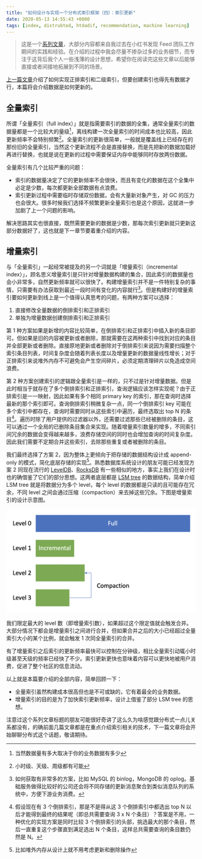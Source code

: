 ```yaml
---
title: "如何设计与实现一个分布式索引框架（四）：索引更新"
date: 2020-05-13 14:55:43 +0800
tags: [index, distrubted, htdadif, recommendation, machine learning]
---
```


> 这是一个[系列文章](/blog/tags/htdadif)，大部分内容都来自我过去在小红书发现 Feed 团队工作期间的实践和经验。在介绍的过程中我会尽量不掺杂过多的业务细节，而专注于这背后我个人一些浅薄的设计思想，希望你在阅读完这些文章以后能够直接或者间接地拓展到不同的场景。

[上一篇文章](/blog/2020/04/24/how-to-design-a-distributed-index-framework-part-3)介绍了如何实现正排索引和二级索引，但要创建索引也得先有数据才行，本篇将会介绍数据是如何更新的。

<!--truncate-->

## 全量索引

所谓「全量索引（full index）」就是指需要索引的数据的全集，通常全量索引的数据量都是一个比较大的量级[^1]，离线构建一次全量索引的时间成本也比较高，因此更新频率不会特别频繁[^2]。全量索引的更新很简单，一般就是覆盖线上已经存在的那份旧的全量索引，当然这个更新流程不会是直接替换，而是先把新的数据加载好再进行替换，也就是说在更新的过程中需要保证内存中能够同时存放两份数据。

全量索引有几个比较严重的问题：

- 索引的数据量决定了它的更新频率不会很快，而且有变化的数据在这个全集中必定是少数，每次都更新全部数据有点浪费。
- 索引更新过程中需要临时存储双份数据，会有大量新对象产生，对 GC 的压力也会很大。很多时候我们选择不频繁更新全量索引也是这个原因，这就进一步加剧了上一个问题的影响。

解决思路其实也很直接，既然需要更新的数据是少数，那每次索引更新就只更新这部分数据好了，这也就是下一章节要着重介绍的内容。

## 增量索引

与「全量索引」一起经常被提及的另一个词就是「增量索引（incremental index）」，顾名思义增量索引是只针对增量数据构建的集合，因此索引的数据量也会小非常多，自然更新频率就可以很快了。构建增量索引并不是一件特别复杂的事情，只需要有办法获取到最近一段时间有变化的内容就行[^3]。但是构建好的增量索引要如何更新到线上是一个值得认真思考的问题，有两种方案可以选择：

1. 直接修改全量数据的倒排索引和正排索引
2. 单独为增量数据创建倒排索引和正排索引

第 1 种方案如果是新增的内容比较简单，在倒排索引和正排索引中插入新的条目即可。但如果是旧的内容被更新或者删除，那就需要在这两种索引中找到对应的条目并全部更新或者删除。直接原地更新或者删除对于倒排索引来说因为需要扫描整个索引条目列表，时间复杂度会随着列表长度以及增量更新的数据量线性增长；对于正排索引来说堆外内存不可避免会产生空间碎片，必须定期清理碎片以免造成空间浪费。

第 2 种方案创建索引的逻辑跟全量索引是一样的，只不过是针对增量数据。但是此时相当于就存在了多个倒排索引和正排索引，查询逻辑应该怎样实现呢？由于正排索引是一一映射，因此如果有多个相同 primary key 的索引，那在查询时选择最新的那个索引即可。查询倒排索引稍微复杂一点，同一个倒排索引 key 可能在多个索引中都存在，查询时需要同时从这些索引中遍历，最终选取出 top N 的条目[^4]。遍历时除了用户提供的过滤器以外，还需要过滤那些已经被删除的条目，这可以通过一个全局的已删除条目集合来实现。随着增量索引数量的增多，不同索引间冗余的数据会变得越来越多，浪费存储空间的同时也会增加查询的时间复杂度。因此我们需要不定期合并这些索引，去除那些重复或者被删除的条目。

我们最终选择了方案 2，因为整体上更倾向于把存储的数据结构设计成 append-only 的模式，简化底层存储的实现[^5]。熟悉数据库系统设计的朋友可能已经发现方案 2 同现在流行的 [LevelDB](https://github.com/google/leveldb)、[RocksDB](https://rocksdb.org) 有一些相似的地方，事实上我们在设计时也的确借鉴了它们的部分思想。这两者底层都是 [LSM tree](https://en.wikipedia.org/wiki/Log-structured_merge-tree) 的数据结构，简单介绍 LSM tree 就是将数据分为多个 level，每个 level 的数据都是只读的且可能存在冗余，不同 level 之间会通过压缩（compaction）来去掉这些冗余。下图是增量索引的设计示意图。

![incremental index design](/img/blog/incremental_index_design.png)

我们限定最大的 level 数（即增量索引数），如果超过这个限定值就会触发合并。大部分情况下都会是增量索引之间进行合并，但如果合并之后的大小已经超过全量索引大小的某个比例，就会触发 1 次同全量索引的合并。

有了增量索引之后索引的更新频率最快可以控制在分钟级，相比全量索引动辄小时级甚至天级的频率已经快了不少。索引更新更快也意味着内容可以更快地被用户消费，促进了整个社区的信息流动。

以上就是本篇要介绍的全部内容，简单回顾一下：

- 全量索引虽然构建成本很高但也是不可或缺的，它有着最全的业务数据。
- 增量索引的目的是为了加快索引更新频率，设计上借鉴了部分 LSM tree 的思想。

注意过这个系列文章标题的朋友可能很好奇讲了这么久为啥感觉跟分布式一点儿关系都没有，的确前面几篇文章都是在重点介绍索引相关的技术，下一篇文章将会开始聊聊分布式这个话题，敬请期待。

[^1]: 当然数据量有多大取决于你的业务数据有多少
[^2]: 小时级、天级、周级都有可能
[^3]: 如何获取有非常多的方案，比如 MySQL 的 binlog，MongoDB 的 oplog。基础服务做得比较好的公司还会将不同存储的更新消息聚合到类似消息队列的系统中，方便下游业务消费。
[^4]: 假设现在有 3 个倒排索引，那是不是得从这 3 个倒排索引中都选出 top N 以后才能得到最终的结果呢（即总共需要查询 3 x N 个条目）？答案是不用，一种优化的实现方案是同时比较 3 个倒排索引的头部，挑选最大的那个条目，然后一直重复这个步骤直到满足选出 N 个条目，这样总共需要查询的条目数仍然是 N。
[^5]: 比如堆外内存从设计上就不用考虑更新和删除操作
